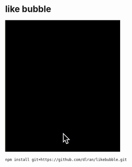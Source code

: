 # like bubble
![like](https://raw.githubusercontent.com/dlran/likebubble/master/like.gif)

```
npm install git+https://github.com/dlran/likebubble.git
```

